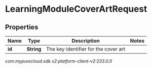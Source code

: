 # LearningModuleCoverArtRequest


## Properties

| Name | Type | Description | Notes |
| ------------ | ------------- | ------------- | ------------- |
| **id** | **String** | The key identifier for the cover art |  |




_com.mypurecloud.sdk.v2:platform-client-v2:233.0.0_
